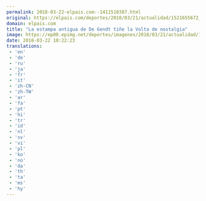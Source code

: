 ```yaml
---
permalink: 2018-03-22-elpais.com--1411510387.html
original: https://elpais.com/deportes/2018/03/21/actualidad/1521655672_348341.html#?ref=rss&format=simple&link=link
domain: elpais.com
title: "La estampa antigua de De Gendt tiñe la Volta de nostalgia"
image: https://ep00.epimg.net/deportes/imagenes/2018/03/21/actualidad/1521655672_348341_1521655966_rrss_normal.jpg
date: 2018-03-22 10:22:23
translations: 
 - 'en'
 - 'de'
 - 'ru'
 - 'ja'
 - 'fr'
 - 'it'
 - 'zh-CN'
 - 'zh-TW'
 - 'ar'
 - 'fa'
 - 'pt'
 - 'hi'
 - 'tr'
 - 'id'
 - 'nl'
 - 'sv'
 - 'vi'
 - 'pl'
 - 'ko'
 - 'no'
 - 'da'
 - 'th'
 - 'ta'
 - 'ms'
 - 'hy'
---
```


